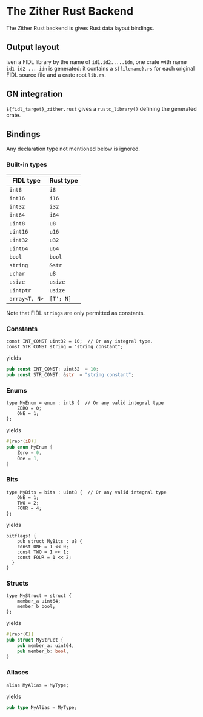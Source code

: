 # The Zither Rust Backend

The Zither Rust backend is gives Rust data layout bindings.

## Output layout

iven a FIDL
library by the name of `id1.id2.....idn`, one crate with name `id1-id2-...-idn`
is generated: it contains a `${filename}.rs` for each original FIDL source file
and a crate root `lib.rs`.

## GN integration

`${fidl_target}_zither.rust` gives a `rustc_library()` defining the generated
crate.

## Bindings

Any declaration type not mentioned below is ignored.

### Built-in types

| FIDL type     | Rust type   |
| ------------- | ----------- |
| `int8`        | `i8`        |
| `int16`       | `i16`       |
| `int32`       | `i32`       |
| `int64`       | `i64`       |
| `uint8`       | `u8`        |
| `uint16`      | `u16`       |
| `uint32`      | `u32`       |
| `uint64`      | `u64`       |
| `bool`        | `bool`      |
| `string`      | `&str`      |
| `uchar`       | `u8`        |
| `usize`       | `usize`     |
| `uintptr`     | `usize`     |
| `array<T, N>` | `[T'; N]`   |

Note that FIDL `string`s are only permitted as constants.

### Constants

```fidl
const INT_CONST uint32 = 10;  // Or any integral type.
const STR_CONST string = "string constant";
```

yields

```rust
pub const INT_CONST: uint32  = 10;
pub const STR_CONST: &str  = "string constant";
```

### Enums

```fidl
type MyEnum = enum : int8 {  // Or any valid integral type
    ZERO = 0;
    ONE = 1;
};
```

yields

```rust
#[repr(i8)]
pub enum MyEnum {
    Zero = 0,
    One = 1,
}
```

### Bits

```fidl
type MyBits = bits : uint8 {  // Or any valid integral type
    ONE = 1;
    TWO = 2;
    FOUR = 4;
};
```

yields

```
bitflags! {
    pub struct MyBits : u8 {
    const ONE = 1 << 0;
    const TWO = 1 << 1;
    const FOUR = 1 << 2;
  }
}
```

### Structs

```fidl
type MyStruct = struct {
    member_a uint64;
    member_b bool;
};
```

yields

```rust
#[repr(C)]
pub struct MyStruct {
    pub member_a: uint64,
    pub member_b: bool,
}
```

### Aliases

```fidl
alias MyAlias = MyType;
```

yields

```rust
pub type MyAlias = MyType;
```
